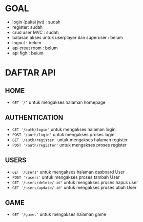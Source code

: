 # GOAL
* login (pakai jwt) : sudah 
* register: sudah
* crud user MVC : sudah
* batasan akses untuk userplayer dan superuser : belum
* logout : belum
* api creat room : belum
* api figh : belum

# DAFTAR API
## HOME
 * `GET '/'` untuk mengakses halaman homepage
## AUTHENTICATION
 * `GET '/auth/login'` untuk mengakses halaman login
 * `POST '/auth/login'` untuk mengakses proses login
 * `GET '/auth/register'` untuk mengakses halaman register
 * `POST '/auth/register'` untuk mengakses proses register
## USERS
 * `GET '/users'` untuk mengakses halaman dasboard User
 * `POST '/users'` untuk mengakses proses tambah User
 * `GET '/users/delete/:id'` untuk mengakses proses hapus user
 * `GET '/users/update/:id'` untuk mengakses proses ubah User

 ## GAME
 * `GET '/games'` untuk mengakses halaman game


